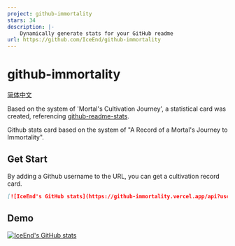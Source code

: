 ```yaml
---
project: github-immortality
stars: 34
description: |-
    Dynamically generate stats for your GitHub readme
url: https://github.com/IceEnd/github-immortality
---
```


# github-immortality

[简体中文](./docs/README-ZH.md)

Based on the system of 'Mortal's Cultivation Journey', a statistical card was created, referencing [github-readme-stats](https://github.dev/anuraghazra/github-readme-stats).

Github stats card based on the system of "A Record of a Mortal's Journey to Immortality".

## Get Start

By adding a Github username to the URL, you can get a cultivation record card.

```markdown
[![IceEnd's GitHub stats](https://github-immortality.vercel.app/api?username=iceend)](https://github.com/IceEnd)
```

## Demo

[![IceEnd's GitHub stats](https://github-immortality.vercel.app/api?username=iceend)](https://github.com/IceEnd)

